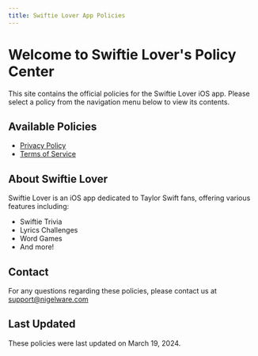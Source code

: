 ```yaml
---
title: Swiftie Lover App Policies  
---
```


# Welcome to Swiftie Lover's Policy Center

This site contains the official policies for the Swiftie Lover iOS app. Please select a policy from the navigation menu below to view its contents.

## Available Policies

- [Privacy Policy](privacy-policy.md)
- [Terms of Service](terms-of-service.md)

## About Swiftie Lover

Swiftie Lover is an iOS app dedicated to Taylor Swift fans, offering various features including:
- Swiftie Trivia
- Lyrics Challenges
- Word Games
- And more!

## Contact

For any questions regarding these policies, please contact us at [support@nigelware.com](mailto:support@nigelware.com)

## Last Updated

These policies were last updated on March 19, 2024.
